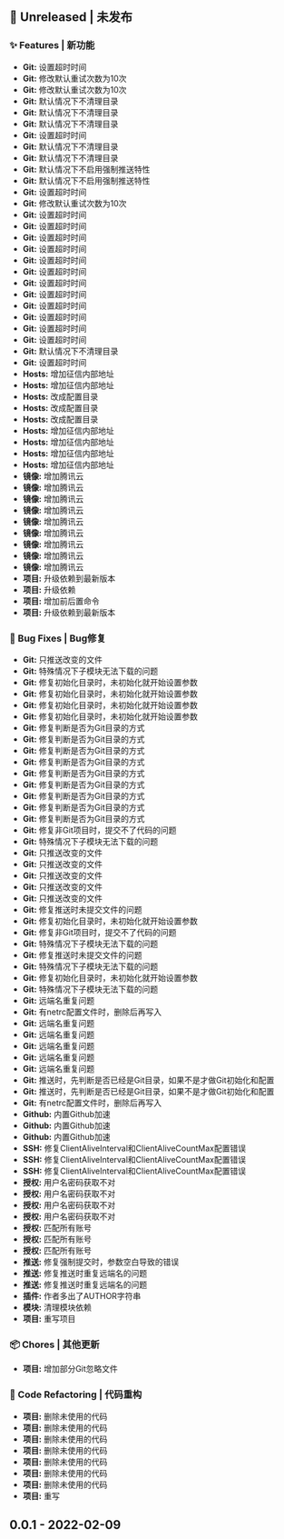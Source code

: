 <a id="unreleased"></a>
## 👋 Unreleased | 未发布

### ✨ Features | 新功能
- **Git:** 设置超时时间
- **Git:** 修改默认重试次数为10次
- **Git:** 修改默认重试次数为10次
- **Git:** 默认情况下不清理目录
- **Git:** 默认情况下不清理目录
- **Git:** 默认情况下不清理目录
- **Git:** 设置超时时间
- **Git:** 默认情况下不清理目录
- **Git:** 默认情况下不清理目录
- **Git:** 默认情况下不启用强制推送特性
- **Git:** 默认情况下不启用强制推送特性
- **Git:** 设置超时时间
- **Git:** 修改默认重试次数为10次
- **Git:** 设置超时时间
- **Git:** 设置超时时间
- **Git:** 设置超时时间
- **Git:** 设置超时时间
- **Git:** 设置超时时间
- **Git:** 设置超时时间
- **Git:** 设置超时时间
- **Git:** 设置超时时间
- **Git:** 设置超时时间
- **Git:** 设置超时时间
- **Git:** 设置超时时间
- **Git:** 设置超时时间
- **Git:** 默认情况下不清理目录
- **Git:** 设置超时时间
- **Hosts:** 增加征信内部地址
- **Hosts:** 增加征信内部地址
- **Hosts:** 改成配置目录
- **Hosts:** 改成配置目录
- **Hosts:** 改成配置目录
- **Hosts:** 增加征信内部地址
- **Hosts:** 增加征信内部地址
- **Hosts:** 增加征信内部地址
- **Hosts:** 增加征信内部地址
- **镜像:** 增加腾讯云
- **镜像:** 增加腾讯云
- **镜像:** 增加腾讯云
- **镜像:** 增加腾讯云
- **镜像:** 增加腾讯云
- **镜像:** 增加腾讯云
- **镜像:** 增加腾讯云
- **镜像:** 增加腾讯云
- **镜像:** 增加腾讯云
- **项目:** 升级依赖到最新版本
- **项目:** 升级依赖
- **项目:** 增加前后置命令
- **项目:** 升级依赖到最新版本

### 🐛 Bug Fixes | Bug修复
- **Git:** 只推送改变的文件
- **Git:** 特殊情况下子模块无法下载的问题
- **Git:** 修复初始化目录时，未初始化就开始设置参数
- **Git:** 修复初始化目录时，未初始化就开始设置参数
- **Git:** 修复初始化目录时，未初始化就开始设置参数
- **Git:** 修复初始化目录时，未初始化就开始设置参数
- **Git:** 修复判断是否为Git目录的方式
- **Git:** 修复判断是否为Git目录的方式
- **Git:** 修复判断是否为Git目录的方式
- **Git:** 修复判断是否为Git目录的方式
- **Git:** 修复判断是否为Git目录的方式
- **Git:** 修复判断是否为Git目录的方式
- **Git:** 修复判断是否为Git目录的方式
- **Git:** 修复判断是否为Git目录的方式
- **Git:** 修复判断是否为Git目录的方式
- **Git:** 修复非Git项目时，提交不了代码的问题
- **Git:** 特殊情况下子模块无法下载的问题
- **Git:** 只推送改变的文件
- **Git:** 只推送改变的文件
- **Git:** 只推送改变的文件
- **Git:** 只推送改变的文件
- **Git:** 只推送改变的文件
- **Git:** 修复推送时未提交文件的问题
- **Git:** 修复初始化目录时，未初始化就开始设置参数
- **Git:** 修复非Git项目时，提交不了代码的问题
- **Git:** 特殊情况下子模块无法下载的问题
- **Git:** 修复推送时未提交文件的问题
- **Git:** 特殊情况下子模块无法下载的问题
- **Git:** 修复初始化目录时，未初始化就开始设置参数
- **Git:** 特殊情况下子模块无法下载的问题
- **Git:** 远端名重复问题
- **Git:** 有netrc配置文件时，删除后再写入
- **Git:** 远端名重复问题
- **Git:** 远端名重复问题
- **Git:** 远端名重复问题
- **Git:** 远端名重复问题
- **Git:** 远端名重复问题
- **Git:** 推送时，先判断是否已经是Git目录，如果不是才做Git初始化和配置
- **Git:** 推送时，先判断是否已经是Git目录，如果不是才做Git初始化和配置
- **Git:** 有netrc配置文件时，删除后再写入
- **Github:** 内置Github加速
- **Github:** 内置Github加速
- **Github:** 内置Github加速
- **SSH:** 修复ClientAliveInterval和ClientAliveCountMax配置错误
- **SSH:** 修复ClientAliveInterval和ClientAliveCountMax配置错误
- **SSH:** 修复ClientAliveInterval和ClientAliveCountMax配置错误
- **授权:** 用户名密码获取不对
- **授权:** 用户名密码获取不对
- **授权:** 用户名密码获取不对
- **授权:** 用户名密码获取不对
- **授权:** 匹配所有账号
- **授权:** 匹配所有账号
- **授权:** 匹配所有账号
- **推送:** 修复强制提交时，参数空白导致的错误
- **推送:** 修复推送时重复远端名的问题
- **推送:** 修复推送时重复远端名的问题
- **插件:** 作者多出了AUTHOR字符串
- **模块:** 清理模块依赖
- **项目:** 重写项目

### 📦 Chores | 其他更新
- **项目:** 增加部分Git忽略文件

### 🔄 Code Refactoring | 代码重构
- **项目:** 删除未使用的代码
- **项目:** 删除未使用的代码
- **项目:** 删除未使用的代码
- **项目:** 删除未使用的代码
- **项目:** 删除未使用的代码
- **项目:** 删除未使用的代码
- **项目:** 删除未使用的代码
- **项目:** 重写


<a id="0.0.1"></a>
## 0.0.1 - 2022-02-09

[Unreleased]: https://github.com/dronestock/git/compare/0.0.1...HEAD

